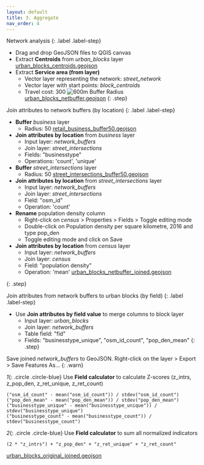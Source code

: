 ```yaml
---
layout: default
title: 3. Aggregate
nav_order: 4
---
```


Network analysis
{: .label .label-step}
- Drag and drop GeoJSON files to QGIS canvas
- Extract <b>Centroids</b> from <i>urban_blocks</i> layer
[urban_blocks_centroids.geojson](https://github.com/ubc-library-rc/qgis-walkability/raw/master/database/support/urban_blocks_centroids.geojson)
- Extract <b>Service area (from layer)</b>
  * Vector layer representing the network: <em>street_network</em>
  * Vector layer with start points: <em>block_centroids</em>
  * Travel cost: 300
![600m Buffer Radius](https://github.com/ubc-library-rc/qgis-walkability/blob/master/images/map_buffers.png?raw=true)
[urban_blocks_netbuffer.geojson](https://github.com/ubc-library-rc/qgis-walkability/raw/master/database/support/urban_blocks_netbuffer.geojson)
{: .step}

Join attributes to network buffers (by location)
{: .label .label-step}
- <b>Buffer</b> <i>business</i> layer
  * Radius: 50
  [retail_business_buffer50.geojson](https://github.com/ubc-library-rc/qgis-walkability/raw/master/database/support/retail_business_buffer50.geojson)
- <b>Join attributes by location</b> from <i>business</i> layer
  * Input layer: <i>network_buffers</i>
  * Join layer: <i>street_intersections</i>
  * Fields: "businesstype"
  * Operations: 'count', 'unique'
- <b>Buffer</b> <i>street_intersections</i> layer
  * Radius: 50
  [street_intersections_buffer50.geojson](https://github.com/ubc-library-rc/qgis-walkability/raw/master/database/support/street_intersections_buffer50.geojson)
- <b>Join attributes by location</b> from <i>street_intersections</i> layer
  * Input layer: <i>network_buffers</i>
  * Join layer: <i>street_intersections</i>
  * Field: "osm_id"
  * Operation: 'count' <br>
- <b>Rename</b> population density column
  * Right-click on <i>census</i> > Properties > Fields > Toggle editing mode
  * Double-click on Population density per square kilometre, 2016 and type pop_den
  * Toggle editing mode and click on Save
- <b>Join attributes by location</b> from <i>census</i> layer
  * Input layer: <i>network_buffers</i>
  * Join layer: <i>census</i>
  * Field: "population density"
  * Operation: 'mean'
  [urban_blocks_netbuffer_joined.geojson](https://github.com/ubc-library-rc/qgis-walkability/raw/master/database/support/urban_blocks_netbuffer_joined.geojson)

{: .step}

Join attributes from network buffers to urban blocks (by field)
{: .label .label-step}
- Use <b>Join attributes by field value</b> to merge columns to block layer
  * Input layer: <i>urban_blocks</i>
  * Join layer: <i>network_buffers</i>
  * Table field: "fid"
  * Fields: "businesstype_unique", "osm_id_count", "pop_den_mean"
{: .step}

Save joined <i>network_buffers</i> to GeoJSON. Right-click on the layer > Export > Save Features As...
{: .warn}

*1*{: .circle .circle-blue} Use <b>Field calculator</b> to calculate Z-scores (z_intrs, z_pop_den, z_ret_unique, z_ret_count)
  ```
  ("osm_id_count" - mean("osm_id_count")) / stdev("osm_id_count")
  ("pop_den_mean" - mean("pop_den_mean")) / stdev("pop_den_mean")
  ("businesstype_unique" - mean("businesstype_unique")) / stdev("businesstype_unique")
  ("businesstype_count" - mean("businesstype_count")) / stdev("businesstype_count")
  ```
*2*{: .circle .circle-blue} Use <b>Field calculator</b> to sum all normalized indicators
  ```
  (2 * "z_intrs") + "z_pop_den" + "z_ret_unique" + "z_ret_count"
  ```

[urban_blocks_original_joined.geojson](https://github.com/ubc-library-rc/qgis-walkability/raw/master/database/support/urban_blocks_original_joined.geojson)
